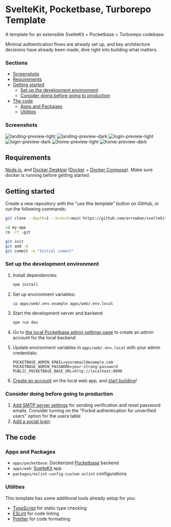 # SvelteKit, Pocketbase, Turborepo Template

A template for an extensible SvelteKit + Pocketbase + Turborepo codebase.

Minimal authentication flows are already set up, and key architecture decisions have already been made; dive right into building what matters.

### Sections

- [Screenshots](#screenshots)
- [Requirements](#requirements)
- [Getting started](#getting-started)
  - [Set up the development environment](#set-up-the-development-environment)
  - [Consider doing before going to production](#consider-doing-before-going-to-production)
- [The code](#the-code)
  - [Apps and Packages](#apps-and-packages)
  - [Utilities](#utilities)

### Screenshots

![landing-preview-light](https://github.com/user-attachments/assets/497ca0f4-90ed-422c-8997-7fbd3b85f0a6)
![landing-preview-dark](https://github.com/user-attachments/assets/d9995fdf-7c81-4679-bf81-aef7dfd24401)
![login-preview-light](https://github.com/user-attachments/assets/1c285868-080b-42d7-97fe-14c466976fa4)
![login-preview-dark](https://github.com/user-attachments/assets/8ccaa4cb-acc5-4652-b428-b9c030d41568)
![home-preview-light](https://github.com/user-attachments/assets/cc769c39-224f-47f8-89c5-0215ca832a74)
![home-preview-dark](https://github.com/user-attachments/assets/090f1337-6c46-49c2-90fd-ba2a722cad17)

## Requirements

[Node.js](https://nodejs.org), and [Docker Desktop](https://www.docker.com/products/docker-desktop) ([Docker](https://www.docker.com) + [Docker Compose](https://docs.docker.com/compose)). Make sure docker is running before getting started.

## Getting started

Create a new repository with the "use this template" button on GitHub, or run the following commands:

```sh
git clone --depth=1 --branch=main https://github.com/arrowban/sveltekit-pocketbase-turborepo-template.git my-app

cd my-app
rm -rf .git

git init
git add -A
git commit -m "Initial commit"
```

### Set up the development environment

1.  Install dependencies:

    ```sh
    npm install
    ```

2.  Set up environment variables:

    ```sh
    cp apps/web/.env.example apps/web/.env.local
    ```

3.  Start the development server and backend

    ```sh
    npm run dev
    ```

4.  Go to [the local Pocketbase admin settings page](http://localhost:8090/_) to create an admin account for the local backend
5.  Update environment variables in `apps/web/.env.local` with your admin credentials:

    ```
    POCKETBASE_ADMIN_EMAIL=youremail@example.com
    POCKETBASE_ADMIN_PASSWORD=your-strong-password
    PUBLIC_POCKETBASE_BASE_URL=http://localhost:8090
    ```

6.  [Create an account](http://localhost:5173/create-account) on the local web app, and [start building](http://localhost:5173/home)!

### Consider doing before going to production

1. [Add SMTP server settings](https://pocketbase.io/docs/going-to-production/#use-smtp-mail-server) for sending verification and reset password emails. Consider turning on the "Forbid authentication for unverified users" option for the users table
2. [Add a social login](https://pocketbase.io/docs/authentication/#oauth2-integration)

## The code

### Apps and Packages

- `apps/pocketbase`: Dockerized [Pocketbase](https://pocketbase.io) backend
- `apps/web`: [SvelteKit](https://kit.svelte.dev) app
- `packages/eslint-config-custom`: `eslint` configurations

### Utilities

This template has some additional tools already setup for you:

- [TypeScript](https://www.typescriptlang.org) for static type checking
- [ESLint](https://eslint.org) for code linting
- [Prettier](https://prettier.io) for code formatting
